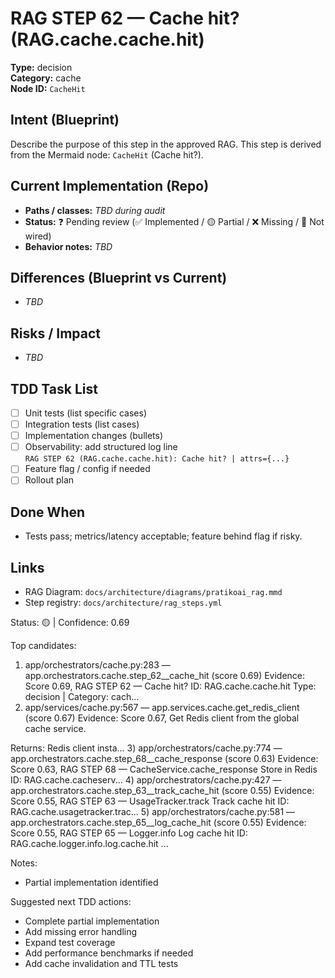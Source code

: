 # RAG STEP 62 — Cache hit? (RAG.cache.cache.hit)

**Type:** decision  
**Category:** cache  
**Node ID:** `CacheHit`

## Intent (Blueprint)
Describe the purpose of this step in the approved RAG. This step is derived from the Mermaid node: `CacheHit` (Cache hit?).

## Current Implementation (Repo)
- **Paths / classes:** _TBD during audit_
- **Status:** ❓ Pending review (✅ Implemented / 🟡 Partial / ❌ Missing / 🔌 Not wired)
- **Behavior notes:** _TBD_

## Differences (Blueprint vs Current)
- _TBD_

## Risks / Impact
- _TBD_

## TDD Task List
- [ ] Unit tests (list specific cases)
- [ ] Integration tests (list cases)
- [ ] Implementation changes (bullets)
- [ ] Observability: add structured log line  
  `RAG STEP 62 (RAG.cache.cache.hit): Cache hit? | attrs={...}`
- [ ] Feature flag / config if needed
- [ ] Rollout plan

## Done When
- Tests pass; metrics/latency acceptable; feature behind flag if risky.

## Links
- RAG Diagram: `docs/architecture/diagrams/pratikoai_rag.mmd`
- Step registry: `docs/architecture/rag_steps.yml`


<!-- AUTO-AUDIT:BEGIN -->
Status: 🟡  |  Confidence: 0.69

Top candidates:
1) app/orchestrators/cache.py:283 — app.orchestrators.cache.step_62__cache_hit (score 0.69)
   Evidence: Score 0.69, RAG STEP 62 — Cache hit?
ID: RAG.cache.cache.hit
Type: decision | Category: cach...
2) app/services/cache.py:567 — app.services.cache.get_redis_client (score 0.67)
   Evidence: Score 0.67, Get Redis client from the global cache service.

Returns:
    Redis client insta...
3) app/orchestrators/cache.py:774 — app.orchestrators.cache.step_68__cache_response (score 0.63)
   Evidence: Score 0.63, RAG STEP 68 — CacheService.cache_response Store in Redis
ID: RAG.cache.cacheserv...
4) app/orchestrators/cache.py:427 — app.orchestrators.cache.step_63__track_cache_hit (score 0.55)
   Evidence: Score 0.55, RAG STEP 63 — UsageTracker.track Track cache hit
ID: RAG.cache.usagetracker.trac...
5) app/orchestrators/cache.py:581 — app.orchestrators.cache.step_65__log_cache_hit (score 0.55)
   Evidence: Score 0.55, RAG STEP 65 — Logger.info Log cache hit
ID: RAG.cache.logger.info.log.cache.hit
...

Notes:
- Partial implementation identified

Suggested next TDD actions:
- Complete partial implementation
- Add missing error handling
- Expand test coverage
- Add performance benchmarks if needed
- Add cache invalidation and TTL tests
<!-- AUTO-AUDIT:END -->